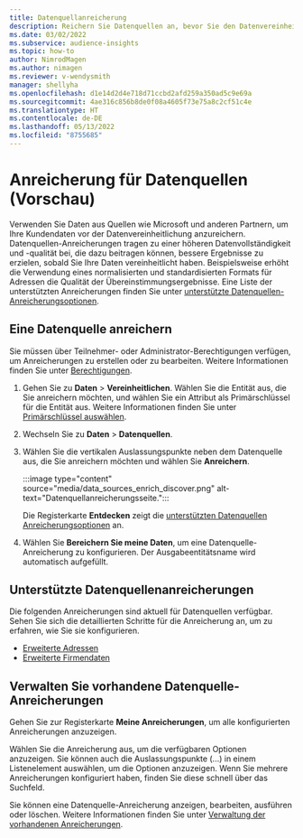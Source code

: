 ```yaml
---
title: Datenquellanreicherung
description: Reichern Sie Datenquellen an, bevor Sie den Datenvereinheitlichungsprozess durchlaufen.
ms.date: 03/02/2022
ms.subservice: audience-insights
ms.topic: how-to
author: NimrodMagen
ms.author: nimagen
ms.reviewer: v-wendysmith
manager: shellyha
ms.openlocfilehash: d1e14d2d4e718d71ccbd2afd259a350ad5c9e69a
ms.sourcegitcommit: 4ae316c856b8de0f08a4605f73e75a8c2cf51c4e
ms.translationtype: HT
ms.contentlocale: de-DE
ms.lasthandoff: 05/13/2022
ms.locfileid: "8755685"
---
```

# <a name="enrichment-for-data-sources-preview"></a>Anreicherung für Datenquellen (Vorschau)

Verwenden Sie Daten aus Quellen wie Microsoft und anderen Partnern, um Ihre Kundendaten vor der Datenvereinheitlichung anzureichern. Datenquellen-Anreicherungen tragen zu einer höheren Datenvollständigkeit und -qualität bei, die dazu beitragen können, bessere Ergebnisse zu erzielen, sobald Sie Ihre Daten vereinheitlicht haben. Beispielsweise erhöht die Verwendung eines normalisierten und standardisierten Formats für Adressen die Qualität der Übereinstimmungsergebnisse. Eine Liste der unterstützten Anreicherungen finden Sie unter [unterstützte Datenquellen-Anreicherungsoptionen](#supported-data-source-enrichments).

## <a name="enrich-a-data-source"></a>Eine Datenquelle anreichern

Sie müssen über Teilnehmer- oder Administrator-Berechtigungen verfügen, um Anreicherungen zu erstellen oder zu bearbeiten. Weitere Informationen finden Sie unter [Berechtigungen](permissions.md).  

1. Gehen Sie zu **Daten** > **Vereinheitlichen**. Wählen Sie die Entität aus, die Sie anreichern möchten, und wählen Sie ein Attribut als Primärschlüssel für die Entität aus. Weitere Informationen finden Sie unter [Primärschlüssel auswählen](map-entities.md#select-primary-key-and-semantic-type-for-attributes).

1. Wechseln Sie zu **Daten** > **Datenquellen**.

1. Wählen Sie die vertikalen Auslassungspunkte neben dem Datenquelle aus, die Sie anreichern möchten und wählen Sie **Anreichern**.

   :::image type="content" source="media/data_sources_enrich_discover.png" alt-text="Datenquellanreicherungsseite.":::

   Die Registerkarte **Entdecken** zeigt die [unterstützten Datenquellen Anreicherungsoptionen](#supported-data-source-enrichments) an.

1. Wählen Sie **Bereichern Sie meine Daten**, um eine Datenquelle-Anreicherung zu konfigurieren. Der Ausgabeentitätsname wird automatisch aufgefüllt.

## <a name="supported-data-source-enrichments"></a>Unterstützte Datenquellenanreicherungen

Die folgenden Anreicherungen sind aktuell für Datenquellen verfügbar. Sehen Sie sich die detaillierten Schritte für die Anreicherung an, um zu erfahren, wie Sie sie konfigurieren.

- [Erweiterte Adressen](enrichment-enhanced-addresses.md)
- [Erweiterte Firmendaten](enrichment-enhanced-company-data.md)

## <a name="manage-existing-data-source-enrichments"></a>Verwalten Sie vorhandene Datenquelle-Anreicherungen

Gehen Sie zur Registerkarte **Meine Anreicherungen**, um alle konfigurierten Anreicherungen anzuzeigen.

Wählen Sie die Anreicherung aus, um die verfügbaren Optionen anzuzeigen. Sie können auch die Auslassungspunkte (...) in einem Listenelement auswählen, um die Optionen anzuzeigen. Wenn Sie mehrere Anreicherungen konfiguriert haben, finden Sie diese schnell über das Suchfeld.

Sie können eine Datenquelle-Anreicherung anzeigen, bearbeiten, ausführen oder löschen. Weitere Informationen finden Sie unter [Verwaltung der vorhandenen Anreicherungen](enrichment-hub.md).
